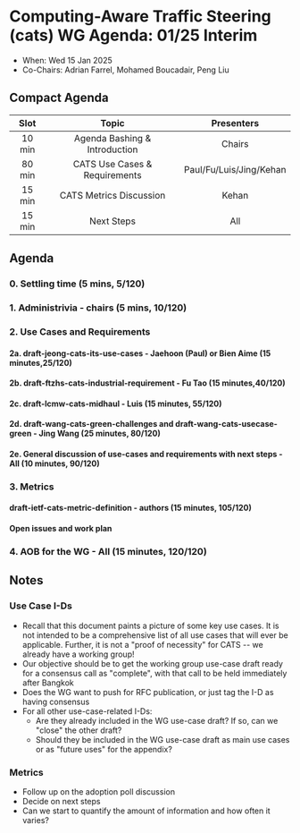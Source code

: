 # Computing-Aware Traffic Steering (cats) WG Agenda: 01/25 Interim

* When: Wed 15 Jan 2025
* Co-Chairs: Adrian Farrel, Mohamed Boucadair, Peng Liu

## Compact Agenda

| Slot   | Topic                         | Presenters              |
|:------:|:-----------------------------:|:-----------------------:|
| 10 min | Agenda Bashing & Introduction | Chairs                  |
| 80 min | CATS Use Cases & Requirements | Paul/Fu/Luis/Jing/Kehan |
| 15 min | CATS Metrics Discussion       | Kehan                   |
| 15 min | Next Steps                    | All                     |

## Agenda

### 0. Settling time (5 mins, 5/120)
### 1. Administrivia - chairs (5 mins, 10/120)
### 2. Use Cases and Requirements
#### 2a. draft-jeong-cats-its-use-cases - Jaehoon (Paul) or Bien Aime (15 minutes,25/120)
#### 2b. draft-ftzhs-cats-industrial-requirement - Fu Tao (15 minutes,40/120)
#### 2c. draft-lcmw-cats-midhaul - Luis (15 minutes, 55/120)
#### 2d. draft-wang-cats-green-challenges and draft-wang-cats-usecase-green - Jing Wang (25 minutes, 80/120)
#### 2e. General discussion of use-cases and requirements with next steps - All (10 minutes, 90/120)

### 3. Metrics
#### draft-ietf-cats-metric-definition - authors (15 minutes, 105/120)
#### Open issues and work plan

### 4. AOB for the WG - All (15 minutes, 120/120)

## Notes

### Use Case I-Ds

* Recall that this document paints a picture of some key use cases. It is not intended to be a comprehensive list of all use cases that will ever be applicable.
Further, it is not a "proof of necessity" for CATS -- we already have a working group!
* Our objective should be to get the working group use-case draft ready for a consensus call as "complete", with that call to be held immediately after Bangkok
* Does the WG want to push for RFC publication, or just tag the I-D as having consensus
* For all other use-case-related I-Ds:
  - Are they already included in the WG use-case draft? If so, can we "close" the other draft?
  - Should they be included in the WG use-case draft as main use cases or as "future uses" for the appendix?

### Metrics

* Follow up on the adoption poll discussion
* Decide on next steps
* Can we start to quantify the amount of information and how often it varies?

